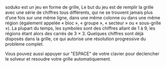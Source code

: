 soduko est un jeu en forme de grille, Le but du jeu est de remplir la grille avec une série de chiffres tous différents, qui ne se trouvent jamais plus d’une fois sur une même ligne, dans une même colonne ou dans une même région (également appelée « bloc  », « groupe », « secteur » ou « sous-grille »). La plupart du temps, les symboles sont des chiffres allant de 1 à 9, les régions étant alors des carrés de 3 × 3. Quelques chiffres sont déjà disposés dans la grille, ce qui autorise une résolution progressive du problème complet.

Vous pouvez aussi appuyer sur "ESPACE" de votre clavier pour declencher le solveur et resoudre votre grille automatiquement.  
